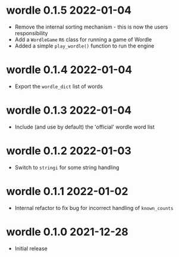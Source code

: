 # wordle 0.1.5  2022-01-04

* Remove the internal sorting mechanism - this is now the users responsibility
* Add a `WordleGame` `R6` class for running a game of Wordle
* Added a simple `play_wordle()` function to run the engine


# wordle 0.1.4  2022-01-04

* Export the `wordle_dict` list of words

# wordle 0.1.3  2022-01-04

* Include (and use by default) the 'official' wordle word list

# wordle 0.1.2  2022-01-03

* Switch to `stringi` for some string handling

# wordle 0.1.1  2022-01-02

* Internal refactor to fix bug for incorrect handling of `known_counts`

# wordle 0.1.0   2021-12-28

* Initial release
